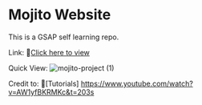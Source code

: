 # Mojito Website

This is a GSAP self learning repo.

Link:
🔗[Click here to view](https://benjy0011.github.io/GSAP-Mojito/)

Quick View:
![mojito-project (1)](https://github.com/user-attachments/assets/eae37ce7-0728-471e-914f-32ac56c281ce)


Credit to:
🔗[Tutorials] https://www.youtube.com/watch?v=AW1yfBKRMKc&t=203s
